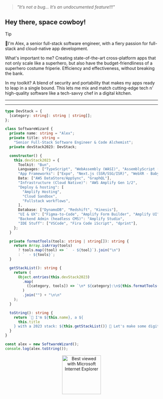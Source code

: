 > *"It’s not a bug... It’s an undocumented feature!!!"*

## Hey there, space cowboy!

> [!TIP]
>
> 👋I'm Alex, a senior full-stack software engineer, with a fiery passion for full-stack and cloud-native app development.
>
> What's important to me? Creating state-of-the-art cross-platform apps that not only scale like a superhero, but also have the budget-friendliness of a superhero costume friperie. Efficiency and effectiveness, without breaking the bank.
>
> In my toolkit? A blend of security and portability that makes my apps ready to leap in a single bound. This lets me mix and match cutting-edge tech n' high-quality software like a tech-savvy chef in a digital kitchen.


---
---
```typescript
type DevStack = {
  [category: string]: string | string[];
};

class SoftwareWizard {
  private name: string = "Alex";
  private title: string =
    "Senior Full-Stack Software Engineer & Code Alchemist";
  private devStack2023: DevStack;

  constructor() {
    this.devStack2023 = {
      Toolkit: "Bun",
      Languages: ["TypeScript", "WebAssembly (WASI)", "AssemblyScript (WASM)"],
      "App Frameworks": ["Expo", "Next.js (SSR/SSG/ISR)", "WebXR - Babylon.js"],
      Data: ["AWS DataStore/AppSync", "GraphQL"],
      "Infrastructure (Cloud Native)": "AWS Amplify Gen 1/2",
      "Deploy & hosting": [
        "Amplify Hosting",
        "Cloud Sandbox",
        "Fullstack workflows",
      ],
      Database: ["DynamoDB", "Redshift", "Kinesis"],
      "UI & UX": ["Figma-to-Code", "Amplify Form Builder", "Amplify UI"],
      "Backend Admin (headless CMS)": "Amplify Studio",
      "IDE Stuff": ["VSCode", "Fira Code iScript", "dprint"],
    };
  }

  private formatTools(tools: string | string[]): string {
    return Array.isArray(tools)
      ? tools.map((tool) => `  - ${tool}`).join("\n")
      : `  - ${tools}`;
  }

  getStackList(): string {
    return (
      Object.entries(this.devStack2023)
        .map(
          ([category, tools]) => `\n* ${category}:\n${this.formatTools(tools)}`
        )
        .join("") + "\n\n"
    );
  }

  toString(): string {
    return `👋 I'm ${this.name}, a ${
      this.title
    } with a 2023 stack: ${this.getStackList()} 🌙 Let's make some digital magic! 🧙‍♂️✨`;
  }
}

const alex = new SoftwareWizard();
console.log(alex.toString());


```

<div align="center">
<img src="https://github.com/fnky/fnky/raw/fnky/img/ie.jpg" alt="Best viewed with Microsoft Internet Explorer" align="center" width="128">
</div>

